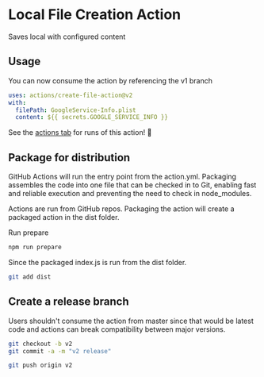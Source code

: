 # Local File Creation Action

Saves local with configured content

## Usage

You can now consume the action by referencing the v1 branch

```yaml
uses: actions/create-file-action@v2
with:
  filePath: GoogleService-Info.plist
  content: ${{ secrets.GOOGLE_SERVICE_INFO }}
```

See the [actions tab](https://github.com/actions/javascript-action/actions) for runs of this action! :rocket:

## Package for distribution

GitHub Actions will run the entry point from the action.yml. Packaging assembles the code into one file that can be checked in to Git, enabling fast and reliable execution and preventing the need to check in node_modules.

Actions are run from GitHub repos.  Packaging the action will create a packaged action in the dist folder.

Run prepare

```bash
npm run prepare
```

Since the packaged index.js is run from the dist folder.

```bash
git add dist
```

## Create a release branch

Users shouldn't consume the action from master since that would be latest code and actions can break compatibility between major versions.

```bash
git checkout -b v2
git commit -a -m "v2 release"
```

```bash
git push origin v2
```